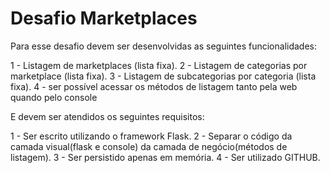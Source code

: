 # Desafio Marketplaces

Para esse desafio devem ser desenvolvidas as seguintes funcionalidades:

1 - Listagem de marketplaces (lista fixa).
2 - Listagem de categorias por marketplace (lista fixa).
3 - Listagem de subcategorias por categoria (lista fixa).
4 - ser possível acessar os métodos de listagem tanto pela web quando pelo console

E devem ser atendidos os seguintes requisitos:

1 - Ser escrito utilizando o framework Flask.
2 - Separar o código da camada visual(flask e console) da camada de negócio(métodos de listagem).
3 - Ser persistido apenas em memória.
4 - Ser utilizado GITHUB.
